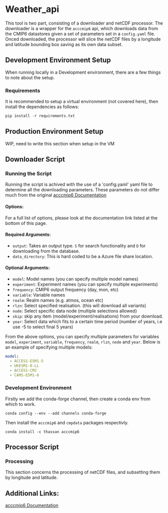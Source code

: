 # Weather_api

This tool is two part, consisting of a downloader and netCDF processor. The downloader is a wrapper for the `acccmip6` api, which downloads data from the CMIP6 datastores given a set of parameters set in a `config.yaml` file. Onced downloaded, the processor will slice the netCDF files by a longitude and latitude bounding box saving as its own data subset.

## Development Environment Setup
When running locally in a Development environment, there are a few things to note about the setup.

### Requirements
It is recommended to setup a virtual environment (not covered here), then install the dependencies as follows:
```python
pip install -r requirements.txt
```

## Production Environment Setup
WIP, need to write this section when setup in the VM


## Downloader Script

### Running the Script
Running the script is achived with the use of a 'config.yaml' yaml file to determine all the downloading parameters. These parameters do not differ much from the original [acccmip6 Documentation](https://acccmip6.readthedocs.io/en/latest/index.html)

#### Options:
For a full list of options, please look at the documentation link listed at the bottom of this page.

#### Required Arguments:
* `output`: Takes an output type. `S` for search functionality and `D` for downloading from the database.
* `data_directory`: This is hard coded to be a Azure file share location.

#### Optional Arguments:
* `model`: Model names (you can specify multiple model names)
* `experiment`: Experiment names (you can specify multiple experiments)
* `frequency`: CMIP6 output frequency (day, mon, etc)
* `variable`: Variable names
* `realm`: Realm names (e.g. atmos, ocean etc)
* `rlzn`: Select specified realisation. (this will download all variants)
* `node`: Select specific data node (multiple selections allowed)
* `skip`: skip any item (model/experiment/realisations) from your download.
* `year`: Select data which fits to a certain time period (number of years, i.e use -5 to select final 5 years)

From the above options, you can specify multiple parameters for variables `model`, `experiment`, `variable`, `frequency`, `realm`, `rlzn`, `node` and `year`. Below is an example of specifying multiple models:

```yaml
model: 
  - ACCESS-ESM1-5
  - UKESM1-0-LL
  - ACCESS-CM2 
  - CAMS-ESM1-0 
```

### Development Environment
Firstly we add the conda-forge channel, then create a conda env from which to work.

```
conda config --env --add channels conda-forge
```
Then install the `acccmip6` and `cmpdata` packages respectivly.
```
conda install -c thassan acccmip6
```


## Processor Script

### Processing
This section concerns the processing of netCDF files, and subsetting them by longitude and latitude.

## Additional Links:
[acccmip6 Documentation](https://acccmip6.readthedocs.io/en/latest/index.html)